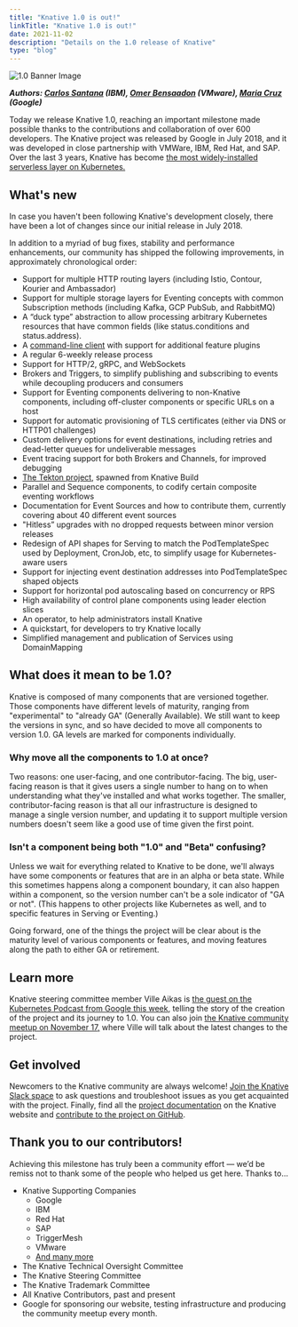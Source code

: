 ```yaml
---
title: "Knative 1.0 is out!"
linkTitle: "Knative 1.0 is out!"
date: 2021-11-02
description: "Details on the 1.0 release of Knative"
type: "blog"
---
```


![1.0 Banner Image](/blog/images/1.0Banner.jpg)

***Authors: [Carlos Santana](https://twitter.com/csantanapr) (IBM), [Omer Bensaadon](https://twitter.com/omer_bensaadon) (VMware), [Maria Cruz](https://twitter.com/marianarra_) (Google)***

Today we release Knative 1.0, reaching an important milestone made possible thanks to the contributions and collaboration of over 600 developers. The Knative project was released by Google in July 2018, and it was developed in close partnership with VMWare, IBM, Red Hat, and SAP. Over the last 3 years, Knative has become [the most widely-installed serverless layer on Kubernetes.](https://www.cncf.io/wp-content/uploads/2020/11/CNCF_Survey_Report_2020.pdf)


## What's new

In case you haven't been following Knative's development closely, there have been a lot of changes since our initial release in July 2018.

In addition to a myriad of bug fixes, stability and performance enhancements, our community has shipped the following improvements, in approximately chronological order:

* Support for multiple HTTP routing layers (including Istio, Contour, Kourier and Ambassador)
* Support for multiple storage layers for Eventing concepts with common Subscription methods (including Kafka, GCP PubSub, and RabbitMQ)
* A “duck type” abstraction to allow processing arbitrary Kubernetes resources that have common fields (like status.conditions and status.address).
* A [command-line client](https://knative.dev/docs/client/install-kn/) with support for additional feature plugins
* A regular 6-weekly release process
* Support for HTTP/2, gRPC, and WebSockets
* Brokers and Triggers, to simplify publishing and subscribing to events while decoupling producers and consumers
* Support for Eventing components delivering to non-Knative components, including off-cluster components or specific URLs on a host
* Support for automatic provisioning of TLS certificates (either via DNS or HTTP01 challenges)
* Custom delivery options for event destinations, including retries and dead-letter queues for undeliverable messages
* Event tracing support for both Brokers and Channels, for improved debugging
* [The Tekton project](https://tekton.dev/), spawned from Knative Build
* Parallel and Sequence components, to codify certain composite eventing workflows
* Documentation for Event Sources and how to contribute them, currently covering about 40 different event sources
* "Hitless” upgrades with no dropped requests between minor version releases
* Redesign of API shapes for Serving to match the PodTemplateSpec used by Deployment, CronJob, etc, to simplify usage for Kubernetes-aware users
* Support for injecting event destination addresses into PodTemplateSpec shaped objects
* Support for horizontal pod autoscaling based on concurrency or RPS
* High availability of control plane components using leader election slices
* An operator, to help administrators install Knative
* A quickstart, for developers to try Knative locally
* Simplified management and publication of Services using DomainMapping

## What does it mean to be 1.0?

Knative is composed of many components that are versioned together.  Those components have different levels of maturity, ranging from "experimental" to "already GA" (Generally Available).  We still want to keep the versions in sync, and so have decided to move all components to version 1.0.  GA levels are marked for components individually.

### Why move all the components to 1.0 at once?

Two reasons: one user-facing, and one contributor-facing. The big, user-facing reason is that it gives users a single number to hang on to when understanding what they've installed and what works together. The smaller, contributor-facing reason is that all our infrastructure is designed to manage a single version number, and updating it to support multiple version numbers doesn't seem like a good use of time given the first point.

### Isn't a component being both "1.0" and "Beta" confusing? 

Unless we wait for everything related to Knative to be done, we'll always have some components or features that are in an alpha or beta state. While this sometimes happens along a component boundary, it can also happen within a component, so the version number can't be a sole indicator of "GA or not". (This happens to other projects like Kubernetes as well, and to specific features in Serving or Eventing.)

Going forward, one of the things the project will be clear about is the maturity level of various components or features, and moving features along the path to either GA or retirement.

## Learn more
Knative steering committee member Ville Aikas is [the guest on the Kubernetes Podcast from Google this week](https://kubernetespodcast.com/episode/166-knative-1.0/), telling the story of the creation of the project and its journey to 1.0.  You can also join [the Knative community meetup on November 17,](https://calendar.google.com/calendar/u/0/r/eventedit/NnAycjJyZmdlMTF1b2FuOGJzZjZ1dXA0aTZfMjAyMTExMjRUMTczMDAwWiBrbmF0aXZlLnRlYW1fOXE4M2JnMDdxczViOXJyc2xwNWpvcjRsNnNAZw?tab=mc) where Ville will talk about the latest changes to the project.

## Get involved
Newcomers to the Knative community are always welcome! [Join the Knative Slack space](https://slack.knative.dev/) to ask questions and troubleshoot issues as you get acquainted with the project. Finally, find all the [project documentation](https://knative.dev/docs/) on the Knative website and [contribute to the project on GitHub](https://github.com/knative).

## Thank you to our contributors!
Achieving this milestone has truly been a community effort — we’d be remiss not to thank some of the people who helped us get here.
Thanks to…

* Knative Supporting Companies
    * Google
    * IBM
    * Red Hat
    * SAP
    * TriggerMesh
    * VMware
    * [And many more](https://knative.teststats.cncf.io/d/5/companies-table?orgId=1&var-period_name=Last%202%20years&var-metric=contributions)
* The Knative Technical Oversight Committee
* The Knative Steering Committee
* The Knative Trademark Committee
* All Knative Contributors, past and present
* Google for sponsoring our website, testing infrastructure and producing the community meetup every month.


